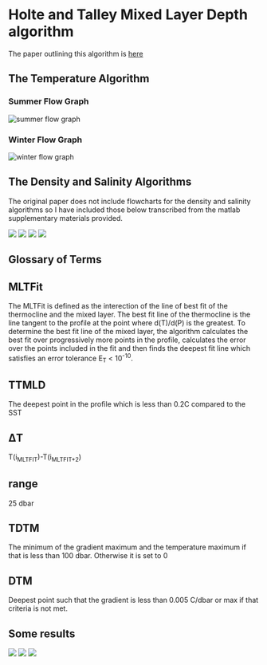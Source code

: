 # Holte and Talley Mixed Layer Depth algorithm

The paper outlining this algorithm is [here](http://mixedlayer.ucsd.edu/data/HolteTalley2009.pdf)


## The Temperature Algorithm
### Summer Flow Graph
![summer flow graph](readmeimages/summer.png)
### Winter Flow Graph
![winter flow graph](readmeimages/winter.png)

## The Density and Salinity Algorithms
The original paper does not include flowcharts for the density and salinity algorithms so I have included those below transcribed from the matlab supplementary materials provided.

![](readmeimages/salinitysummer.jpg)
![](readmeimages/salinitywinter.jpg)
![](readmeimages/densitysummer.jpg)
![](readmeimages/densitywinter.jpg)

## Glossary of Terms

## MLTFit

The MLTFit is defined as the interection of the line of best fit of the thermocline and the mixed layer. The best fit line of the thermocline is the line tangent to the profile at the point where d(T)/d(P) is the greatest. To determine the best fit line of the mixed layer, the algorithm calculates the best fit over progressively more points in the profile, calculates the error over the points included in the fit and then finds the deepest fit line which satisfies an error tolerance E<sub>T</sub> < 10<sup>-10</sup>.

## TTMLD

The deepest point in the profile which is less than 0.2C compared to the SST

## ΔT

T(i<sub>MLTFIT</sub>)-T(i<sub>MLTFIT+2</sub>)

## range

25 dbar

## TDTM

The minimum of the gradient maximum and the temperature maximum if that is less than 100 dbar. Otherwise it is set to 0

## DTM

Deepest point such that the gradient is less than 0.005 C/dbar or max if that criteria is not met.


## Some results

![](readmeimages/summerprofile.png)
![](readmeimages/winterprofile.png)
![](readmeimages/h&Texamplerun.png)
